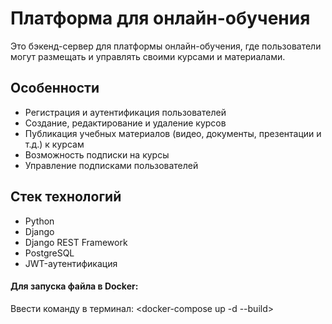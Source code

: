 # Платформа для онлайн-обучения

Это бэкенд-сервер для платформы онлайн-обучения, 
где пользователи могут размещать и управлять своими курсами и материалами.

## Особенности

- Регистрация и аутентификация пользователей
- Создание, редактирование и удаление курсов
- Публикация учебных материалов (видео, документы, презентации и т.д.) к курсам
- Возможность подписки на курсы
- Управление подписками пользователей

## Стек технологий

- Python
- Django
- Django REST Framework
- PostgreSQL
- JWT-аутентификация

#### **Для запуска файла в Docker:**

Ввести команду в терминал: <docker-compose up -d --build>
